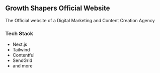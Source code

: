 ## Growth Shapers Official Website

The Official website of a Digital Marketing and Content Creation Agency


### Tech Stack

<ul>
<li>Next.js</li>
<li>Tailwind</li>
<li>Contentful</li>
<li>SendGrid</li>
<li>and more</li>
</ul>
